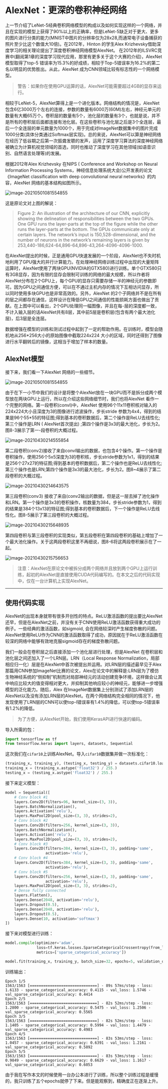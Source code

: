 # AlexNet：更深的卷积神经网络

上一节介绍了LeNet-5经典卷积网络模型的构成以及如何实现这样的一个网络，并且在实现的模型上获得了90%以上的正确率，但是LeNet-5缺乏对于更大、更多的图片进行分类的能力(MNIST中图片的分辨率仅为28x28,而通常电子设备捕获的照片至少比这个数值大10倍)。在2012年，Hinton 的学生Alex Krizhevsky借助深度学习的相关理论提出了深度卷积神经网络模型AlexNet。 在2012年的ILSVRC竞赛中(翻阅第1章的深度学习现代应用，那里有更多关于这个大赛的介绍)，AlexNet模型取得了top-5 错误率为15.3%的好成绩，相较于Top-5错误率为16.2%的第二名以明显的优势胜出。从此，AlexNet 成为CNN领域比较有标志性的一个网络模型。

> 警告：如果你在使用GPU运算的话，AlexNet可能需要超过4GB的显存来运行。

相较于LeNet-5，AlexNet算得上是一个进化版本。网络结构的情况是，AlexNet 包含6亿3000万个左右的连接，参数的数量有6000万(60M)左右，神经元单元的数量有大概65万个。卷积层的数量有5个，池化层的数量有3个，也就是说，并不是所有的卷积层后面都连接有池化层。在这些卷积与池化层之后是3个全连层，最后一个全连层的单元数量为1000个，用于完成对ImageNet数据集中的图片完成1000分类(具体分类通过Softmax层实现)。总的来说，AlexNet可以算是神经网络在经历了低谷期之后第一次振聋发聩的发声，运用了深度学习算法的深度神经网络被确立为计算机视觉领域的首选，同时也推动了深度学习在其他领域(如语音识别、自然语言处理等)的发展。

根据2012年Alex Krizhevsky 在NIPS ( Conference and Workshop on Neural Information Processing Systems，神经信息处理系统大会)公开发表的论文《ImageNet classification with deep convolutional neural networks》的内容，AlexNet 网络的基本结构如图所示。

![image-20210501081554855](./src/AlexNet/image-20210501081554855.png)

这是原论文对上图的解说：

> Figure 2: An illustration of the architecture of our CNN, explicitly showing the delineation of responsibilities between the two GPUs. One GPU runs the layer-parts at the top of the figure while the other runs the layer-parts at the bottom. The GPUs communicate only at certain layers. The network’s input is 150,528-dimensional, and the number of neurons in the network’s remaining layers is given by 253,440-186,624-64,896-64,896-43,264-4096-4096-1000.

在AlexNet提出的时候，正是通用GPU快速发展的一个阶段，AlexNet也不失时机地利用了GPU强大的并行计算能力。在处理神经网络训练过程中出现的大量矩阵运算时，AlexNet使用了两块GPU(NVIDIA的GTX580)进行训练。单个GTX580只有3GB显存，因为有限的显存会限制可训练的网络的最大规模，所以作者将AlexNet分布在2个GPU上，每个GPU的显存只需要存储一半的神经元的参数即可。因为GPU之间通信方便，可以在不通过主机内存的情况下互相访问显存，所以同时使用多块GPU也是非常高效的。另外，AlexNet 的2个子网络并不是在所有的层之间都存在通信，这样设计在降低GPU之间通信的性能损耗方面也做出了贡献。在上图中可以看出，2个GPU处理同一幅图像，并且在每-层的深度都一致，不计入输入层的话AlexNet共有8层，其中前5层是卷积层(包含有两个最大池化层)，后3层是全连层。

数据增强在模型的训练和测试过程中起到了一定的帮助作用。在训练时，模型会随机地从256*256大小的原始图像中截取224x224 大小的区域，同时还得到了图像进行水平翻转后的镜像，这相当于增加了样本的数量。

## AlexNet模型

接下来，我们看一下AlexNet 网络的一些细节。

![image-20210501081554855](./src/AlexNet/image-20210501081554855.png)

由于在下一小节中我们的设计是将整个AlexNet放在一块GPU而不是拆分成两个模型放在两块GPU上运行，所以在介绍这些网络细节时，我们也将AlexNet 看作一个完整的网络。第一段卷积(convl)中，AlexNet 使用96个11x11卷积核对输入的224x224大小且深度为3的图像进行滤波操作，步长stride 参数为4x4，得到的结果是96个55*55的特征图;得到基本的卷积数据后，第二个操作是ReLU去线性化;第三个操作是LRN ( AlexNet首次提出) ;第四个操作是3x3的最大池化，步长为2。图8-3展示了第一-段卷积的大概过程。

![image-20210430214555854](./src/AlexNet/image-20210430214555854.png)

第二段卷积(conv2)接收了来自convl输出的数据，也包含4个操作。第一个操作是卷积操作，使用256个5x5深度为3的卷积核，步长stride参数为1x1，得到的结果是256个27x27的特征图;得到基本的卷积数据后，第二个操作也是ReLU去线性化;第三个操作也是LRN;第四个操作是3x3的最大池化，步长为2。图8~4展示了第二段卷积的大概过程。

![image-20210430214643575](./src/AlexNet/image-20210430214643575.png)

第三段卷积(conv3) 接收了来自(conv2输出的数据，但是这一层去掉了池化操作和LRN。第一个操作是3x3的卷积操作，核数量为384，步长stride参数为1，得到的结果是384个13x13的特征图;得到基本的卷积数据后，下一个操作是ReLU去线性化。图8-5展示了第三段卷积的大概过程。

![image-20210430215648935](./src/AlexNet/image-20210430215648935.png)

第四段卷积与第三段卷积的实现类似，第五段卷积在第四段卷积的基础上增加了一个最大池化操作。关于这两段卷积这里不再细说，图8-6将这两段卷积展示在了一起。

![image-20210430215756653](./src/AlexNet/image-20210430215756653.png)

> 注意：AlexNet在原论文中被拆分成两个网络并且放到两个GPU上运行训练，起初的AlexNet是直接使用CUDA代码编写的。在本文之后的代码实现中，仅在一台计算机上实现AlexNet。

---

## 使用代码实现





AlexNet的出现本身就带有很多开创性的特点。ReLU激活函数的提出要比AlexNet还早，但是在AlexNet之前，并没有关于CNN使用ReLU激活函数获得重大成功的例子。一些经典的激活函数，如sigmoid, 会在网络较深时产生梯度弥散的问题。AlexNet使用ReLU作为CNN的激活函数取得了成功，原因就在于ReLU激活函数在较深的网络中能够有效地克服sigmoid存在的梯度弥散问题。

我们一般会在卷积层之后直接添加一个池化层进行处理，但是AlexNet 在卷积层和池化层之间还加入了一个LRN层。LRN（Local Response Normalization，局部相应归一化）层是在AlexNet中首次被提出并运用。对LRN层的描述最早见于Alex 那篇用CNN参加ImageNet比赛的论文，Alex在论文中的解释是:LRN层为了模仿生物神经系统的“侧抑制”机制而对局部神经元的活动创建竞争环境，这样做会让其中响应比较大的值变得相对更大，并抑制其他响应较小的神经元，能够进一步增强模型的泛化能力。随后，Alex 在ImageNet数据集上分别测试了添加LRN层的AlexNet以及没有添加LRN层的AlexNet。在两个网络结构完全相同的情况下，他发现使用了LRN层的CNN可以使top-l错误率有1.4%的降低，可以使top-5错误率有1.2%的降低。

> 为了方便，从AlexNet开始，我们使用KerasAPI进行快速的编码。

导入所需的包：

```python
import tensorflow as tf
from tensorflow.keras import layers, datasets, Sequential
```

这次我们在`cifar10`上训练AlexNet。导入`cifar10`数据集并做一次标准化：

```python
(training_x, training_y), (testing_x, testing_y) = datasets.cifar10.load_data()
training_x = (training_x.astype('float32') / 255.)
testing_x = (testing_x.astype('float32') / 255.)
```

接下来定义模型：

```python
model = Sequential([
    # Conv block #1
    layers.Conv2D(filters=96, kernel_size=(3, 3)),
    layers.BatchNormalization(),
    layers.Activation('relu'),
    layers.MaxPool2D(pool_size=(3, 3), strides=2),
    # Conv block #2
    layers.Conv2D(filters=256, kernel_size=(3, 3)),
    layers.BatchNormalization(),
    layers.Activation('relu'),
    layers.MaxPool2D(pool_size=(3, 3), strides=2),
    # Conv block #3
    layers.Conv2D(filters=384, kernel_size=(3, 3), padding='same',
                  activation='relu'),
    # Conv block #4
    layers.Conv2D(filters=384, kernel_size=(3, 3), padding='same',
                  activation='relu'),
    # Conv block #5
    layers.Conv2D(filters=256, kernel_size=(3, 3), padding='same',
                  activation='relu'),
    layers.MaxPool2D(pool_size=(3, 3), strides=2),
    # Dense fully connected
    layers.Flatten(),
    layers.Dense(2048, activation='relu'),
    layers.Dropout(0.5),
    layers.Dense(2048, activation='relu'),
    layers.Dropout(0.5),
    layers.Dense(10, activation='softmax')
])
```

接下来对模型进行训练：

```python
model.compile(optimizer='adam',
              loss=tf.keras.losses.SparseCategoricalCrossentropy(from_logits=False),
              metrics=['sparse_categorical_accuracy'])

model.fit(training_x, training_y, batch_size=32, epochs=5, validation_data=(testing_x, testing_y))
```

训练输出：

```
Epoch 1/5
1563/1563 [==============================] - 89s 57ms/step - loss: 1.6133 - sparse_categorical_accuracy: 0.4115 - val_loss: 1.5746 - val_sparse_categorical_accuracy: 0.4414
Epoch 2/5
1563/1563 [==============================] - 82s 52ms/step - loss: 1.2800 - sparse_categorical_accuracy: 0.5475 - val_loss: 1.2506 - val_sparse_categorical_accuracy: 0.5565
Epoch 3/5
1563/1563 [==============================] - 82s 52ms/step - loss: 1.1405 - sparse_categorical_accuracy: 0.5994 - val_loss: 1.4479 - val_sparse_categorical_accuracy: 0.4983
Epoch 4/5
1563/1563 [==============================] - 83s 53ms/step - loss: 1.0457 - sparse_categorical_accuracy: 0.6391 - val_loss: 1.2161 - val_sparse_categorical_accuracy: 0.5892
Epoch 5/5
1563/1563 [==============================] - 83s 53ms/step - loss: 0.9849 - sparse_categorical_accuracy: 0.6629 - val_loss: 1.1617 - val_sparse_categorical_accuracy: 0.6053
```

由于我在写作本文的时候使用一台办公本进行了训练，所以整个训练过程是缓慢的，我只训练了五个epochs就停了下来。但是能观察到，精确度正在逐渐上升。